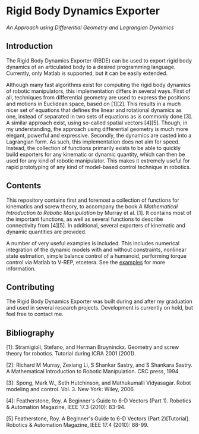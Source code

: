 # Rigid Body Dynamics Exporter
_An Approach using Differential Geometry and Lagrangian Dynamics_

## Introduction
The Rigid Body Dynamics Exporter (RBDE) can be used to export rigid body dynamics of an articulated body to a desired programming language. Currently, only Matlab is supported, but it can be easily extended.

Although many fast algorithms exist for computing the rigid body dynamics of robotic manipulators, this implementation differs in several ways. First of all, techniques from differential geometry are used to express the positions and motions in Euclidean space, based on [1][2]. This results in a much nicer set of equations that defines the linear and rotational dynamics as one, instead of separated in two sets of equations as is commonly done [3]. A similar approach exist, using so-called spatial vectors [4][5]. Though, in my understanding, the approach using differential geometry is much more elegant, powerful and expressive. Secondly, the dynamics are casted into a Lagrangian form. As such, this implementation does not aim for speed. Instead, the collection of functions primarily exists to be able to quickly build exporters for any kinematic or dynamic quantity, which can then be used for any kind of robotic manipulator. This makes it extremely useful for rapid prototyping of any kind of model-based control technique in robotics.

## Contents
This repository contains first and foremost a collection of functions for kinematics and screw theory, to accompany the book _A Mathematical Introduction to Robotic Manipulation_ by Murray et al. [1]. It contains most of the important functions, as well as several functions to describe connectivity from [4][5]. In additional, several exporters of kinematic and dynamic quantities are provided.

A number of very useful examples is included. This includes numerical integration of the dynamic models with and without constraints, nonlinear state estmation, simple balance control of a humanoid, performing torque control via Matlab to V-REP, etcetera. See the [examples](Examples/README.md) for more information.

## Contributing
The Rigid Body Dynamics Exporter was built during and after my graduation and used in several research projects. Development is currently on hold, but feel free to contact me.

## Bibliography
[1]: Stramigioli, Stefano, and Herman Bruyninckx. Geometry and screw theory for robotics. Tutorial during ICRA 2001 (2001).

[2]: Richard M Murray, Zexiang Li, S Shankar Sastry, and S Shankara Sastry. A Mathematical Introduction to Robotic Manipulation. CRC press, 1994.

[3]: Spong, Mark W., Seth Hutchinson, and Mathukumalli Vidyasagar. Robot modeling and control. Vol. 3. New York: Wiley, 2006.

[4]: Featherstone, Roy. A Beginner's Guide to 6-D Vectors (Part 1). Robotics & Automation Magazine, IEEE 17.3 (2010): 83-94.

[5] Featherstone, Roy. A Beginner's Guide to 6-D Vectors (Part 2)[Tutorial]. Robotics & Automation Magazine, IEEE 17.4 (2010): 88-99.
